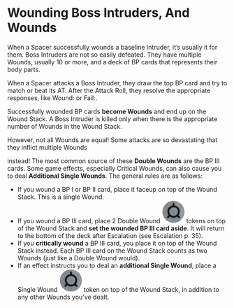 # Wounding Boss Intruders, And Wounds

When a Spacer successfully wounds a baseline
Intruder, it’s usually it for them. Boss Intruders are
not so easily defeated. They have multiple Wounds,
usually 10 or more, and a deck of BP cards that represents their body parts.

When a Spacer attacks a Boss Intruder, they draw
the top BP card and try to match or beat its AT.
After the Attack Roll, they resolve the appropriate
responses, like Wound: or Fail:.

Successfully wounded BP cards **become Wounds**
and end up on the Wound Stack. A Boss Intruder is
killed only when there is the appropriate number of
Wounds in the Wound Stack.

However, not all Wounds are equal! Some attacks
are so devastating that they inflict multiple Wounds

instead! The most common source of these **Double
Wounds** are the BP III cards. Some game effects,
especially Critical Wounds, can also cause you to
deal **Additional Single Wounds**. The general rules
are as follows:

- If you wound a BP I or BP II card, place it
  faceup on top of the Wound Stack. This is a
  single Wound.
- If you wound a BP III card, place 2 Double
  Wound ![Status Icon](svg/icon-suprise-status.svg) tokens on top of the Wound
  Stack and **set the wounded BP III card
  aside**. It will return to the bottom of the
  deck after Escalation (see Escalation p. 35).
- If you **critically wound** a BP III card, you
  place it on top of the Wound Stack instead.
  Each BP III card on the Wound Stack counts
  as two Wounds (just like a Double Wound
  would).
- If an effect instructs you to deal an **additional Single Wound**, place a Single Wound ![Status Icon](svg/icon-suprise-status.svg)
  token on top of the Wound Stack, in addition to any other Wounds you’ve dealt.